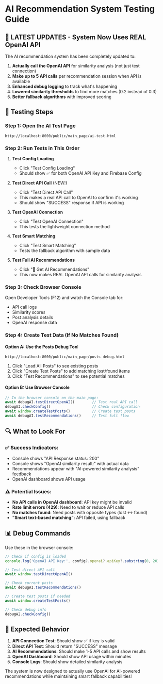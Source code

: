 # AI Recommendation System Testing Guide

## 🚀 **LATEST UPDATES - System Now Uses REAL OpenAI API**

The AI recommendation system has been completely updated to:
1. **Actually call the OpenAI API** for similarity analysis (not just test connection)
2. **Make up to 5 API calls** per recommendation session when API is available
3. **Enhanced debug logging** to track what's happening
4. **Lowered similarity thresholds** to find more matches (0.2 instead of 0.3)
5. **Better fallback algorithms** with improved scoring

## 🧪 **Testing Steps**

### Step 1: Open the AI Test Page
```
http://localhost:8000/public/main_page/ai-test.html
```

### Step 2: Run Tests in This Order

1. **Test Config Loading**
   - Click "Test Config Loading"
   - Should show ✅ for both OpenAI API Key and Firebase Config

2. **Test Direct API Call** (NEW!)
   - Click "Test Direct API Call"
   - This makes a real API call to OpenAI to confirm it's working
   - Should show "SUCCESS" response if API is working

3. **Test OpenAI Connection**
   - Click "Test OpenAI Connection" 
   - This tests the lightweight connection method

4. **Test Smart Matching**
   - Click "Test Smart Matching"
   - Tests the fallback algorithm with sample data

5. **Test Full AI Recommendations**
   - Click "🤖 Get AI Recommendations"
   - This now makes REAL OpenAI API calls for similarity analysis

### Step 3: Check Browser Console
Open Developer Tools (F12) and watch the Console tab for:
- API call logs
- Similarity scores
- Post analysis details
- OpenAI response data

### Step 4: Create Test Data (If No Matches Found)

#### Option A: Use the Posts Debug Tool
```
http://localhost:8000/public/main_page/posts-debug.html
```
1. Click "Load All Posts" to see existing posts
2. Click "Create Test Posts" to add matching lost/found items
3. Click "Test Recommendations" to see potential matches

#### Option B: Use Browser Console
```javascript
// In the browser console on the main page:
await debugAI.testDirectOpenAI()        // Test real API call
debugAI.checkConfig()                   // Check configuration
await window.createTestPosts()          // Create test posts
await debugAI.testRecommendations()     // Test full flow
```

## 🔍 **What to Look For**

### ✅ **Success Indicators:**
- Console shows "API Response status: 200"
- Console shows "OpenAI similarity result:" with actual data
- Recommendations appear with "AI-powered similarity analysis" feedback
- OpenAI dashboard shows API usage

### ⚠️ **Potential Issues:**
- **No API calls in OpenAI dashboard**: API key might be invalid
- **Rate limit errors (429)**: Need to wait or reduce API calls
- **No matches found**: Need posts with opposite types (lost ↔ found)
- **"Smart text-based matching"**: API failed, using fallback

## 📊 **Debug Commands**

Use these in the browser console:

```javascript
// Check if config is loaded
console.log('OpenAI API Key:', config?.openai?.apiKey?.substring(0, 20) + '...')

// Test direct API call
await window.testDirectOpenAI()

// Check current posts
await debugAI.testRecommendations()

// Create test posts if needed
await window.createTestPosts()

// Check debug info
debugAI.checkConfig()
```

## 🎯 **Expected Behavior**

1. **API Connection Test**: Should show ✅ if key is valid
2. **Direct API Test**: Should return "SUCCESS" message 
3. **AI Recommendations**: Should make 1-5 API calls and show results
4. **OpenAI Dashboard**: Should show API usage within minutes
5. **Console Logs**: Should show detailed similarity analysis

The system is now designed to actually use OpenAI for AI-powered recommendations while maintaining smart fallback capabilities!
